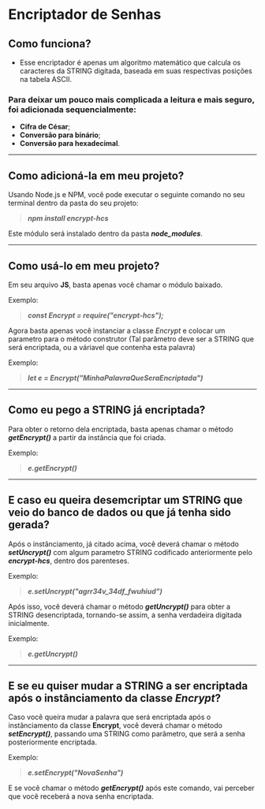 # Encriptador de Senhas

## Como funciona?
- Esse encriptador é apenas um algoritmo matemático que calcula os caracteres da STRING digitada, baseada em suas respectivas posições na tabela ASCII.

### Para deixar um pouco mais complicada a leitura e mais seguro, foi adicionada sequencialmente:
- **Cifra de César**;
- **Conversão para binário**;
- **Conversão para hexadecimal**.

----------------------

## Como adicioná-la em meu projeto?
Usando Node.js e NPM, você pode executar o seguinte comando no seu terminal dentro da pasta do seu projeto:
> ***npm install encrypt-hcs***

Este módulo será instalado dentro da pasta ***node_modules***.

--------------------------
## Como usá-lo em meu projeto?

Em seu arquivo **JS**, basta apenas você chamar o módulo baixado.

Exemplo:
> ***const Encrypt = require("encrypt-hcs");***

Agora basta apenas você instanciar a classe *Encrypt* e colocar um parametro para o método construtor (Tal parâmetro deve ser a STRING que será encriptada, ou a váriavel que contenha esta palavra)

Exemplo:
>***let e = Encrypt("MinhaPalavraQueSeraEncriptada")***
----------------
## Como eu pego a STRING já encriptada?

Para obter o retorno dela encriptada, basta apenas chamar o método ***getEncrypt()*** a partir da instância que foi criada.

Exemplo:
> ***e.getEncrypt()***
------------------------
## E caso eu queira desemcriptar um STRING que veio do banco de dados ou que já tenha sido gerada?

Após o instânciamento, já citado acima, você deverá chamar o método ***setUncrypt()*** com algum parametro STRING codificado anteriormente pelo ***encrypt-hcs***, dentro dos parenteses.

Exemplo:
> ***e.setUncrypt("agrr34v_34df_fwuhiud")***

Após isso, você deverá chamar o método ***getUncrypt()*** para obter a STRING desencriptada, tornando-se assim, a senha verdadeira digitada inicialmente.

Exemplo:
> ***e.getUncrypt()***

------------

## E se eu quiser mudar a STRING a ser encriptada após o instânciamento da classe ***Encrypt***?

Caso você queira mudar a palavra que será encriptada após o instânciamento da classe **Encrypt**, você deverá chamar o método ***setEncrypt()***, passando uma STRING como parâmetro, que será a senha posteriormente encriptada.

Exemplo:
> ***e.setEncrypt("NovaSenha")***

E se você chamar o método ***getEncrypt()*** após este comando, vai perceber que você receberá a nova senha encriptada.